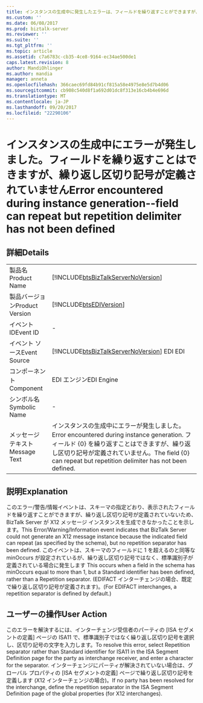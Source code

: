 ```yaml
---
title: インスタンスの生成中に発生したエラーは、フィールドを繰り返すことができますが、繰り返し区切り記号が定義されていません |Microsoft ドキュメント
ms.custom: ''
ms.date: 06/08/2017
ms.prod: biztalk-server
ms.reviewer: ''
ms.suite: ''
ms.tgt_pltfrm: ''
ms.topic: article
ms.assetid: c7a6783c-cb35-4ce8-9164-ec34ae500de1
caps.latest.revision: 8
author: MandiOhlinger
ms.author: mandia
manager: anneta
ms.openlocfilehash: 366caec69fd84b91cf815a58e4975e8e5d7b4d06
ms.sourcegitcommit: cb908c540d8f1a692d01dc8f313e16cb4b4e696d
ms.translationtype: MT
ms.contentlocale: ja-JP
ms.lasthandoff: 09/20/2017
ms.locfileid: "22290106"
---
```

# <a name="error-encountered-during-instance-generation--field-can-repeat-but-repetition-delimiter-has-not-been-defined"></a><span data-ttu-id="5b6c7-102">インスタンスの生成中にエラーが発生しました。フィールドを繰り返すことはできますが、繰り返し区切り記号が定義されていません</span><span class="sxs-lookup"><span data-stu-id="5b6c7-102">Error encountered during instance generation--field can repeat but repetition delimiter has not been defined</span></span>
## <a name="details"></a><span data-ttu-id="5b6c7-103">詳細</span><span class="sxs-lookup"><span data-stu-id="5b6c7-103">Details</span></span>  
  
|||  
|-|-|  
|<span data-ttu-id="5b6c7-104">製品名</span><span class="sxs-lookup"><span data-stu-id="5b6c7-104">Product Name</span></span>|[!INCLUDE[btsBizTalkServerNoVersion](../includes/btsbiztalkservernoversion-md.md)]|  
|<span data-ttu-id="5b6c7-105">製品バージョン</span><span class="sxs-lookup"><span data-stu-id="5b6c7-105">Product Version</span></span>|[!INCLUDE[btsEDIVersion](../includes/btsediversion-md.md)]|  
|<span data-ttu-id="5b6c7-106">イベント ID</span><span class="sxs-lookup"><span data-stu-id="5b6c7-106">Event ID</span></span>|-|  
|<span data-ttu-id="5b6c7-107">イベント ソース</span><span class="sxs-lookup"><span data-stu-id="5b6c7-107">Event Source</span></span>|[!INCLUDE[btsBizTalkServerNoVersion](../includes/btsbiztalkservernoversion-md.md)]<span data-ttu-id="5b6c7-108"> EDI</span><span class="sxs-lookup"><span data-stu-id="5b6c7-108"> EDI</span></span>|  
|<span data-ttu-id="5b6c7-109">コンポーネント</span><span class="sxs-lookup"><span data-stu-id="5b6c7-109">Component</span></span>|<span data-ttu-id="5b6c7-110">EDI エンジン</span><span class="sxs-lookup"><span data-stu-id="5b6c7-110">EDI Engine</span></span>|  
|<span data-ttu-id="5b6c7-111">シンボル名</span><span class="sxs-lookup"><span data-stu-id="5b6c7-111">Symbolic Name</span></span>|-|  
|<span data-ttu-id="5b6c7-112">メッセージ テキスト</span><span class="sxs-lookup"><span data-stu-id="5b6c7-112">Message Text</span></span>|<span data-ttu-id="5b6c7-113">インスタンスの生成中にエラーが発生しました。</span><span class="sxs-lookup"><span data-stu-id="5b6c7-113">Error encountered during instance generation.</span></span> <span data-ttu-id="5b6c7-114">フィールド {0} を繰り返すことはできますが、繰り返し区切り記号が定義されていません。</span><span class="sxs-lookup"><span data-stu-id="5b6c7-114">The field {0} can repeat but repetition delimiter has not been defined.</span></span>|  
  
## <a name="explanation"></a><span data-ttu-id="5b6c7-115">説明</span><span class="sxs-lookup"><span data-stu-id="5b6c7-115">Explanation</span></span>  
 <span data-ttu-id="5b6c7-116">このエラー/警告/情報イベントは、スキーマの指定どおり、表示されたフィールドを繰り返すことができますが、繰り返し区切り記号が定義されていないため、BizTalk Server が X12 メッセージ インスタンスを生成できなかったことを示します。</span><span class="sxs-lookup"><span data-stu-id="5b6c7-116">This Error/Warning/Information event indicates that BizTalk Server could not generate an X12 message instance because the indicated field can repeat (as specified by the schema), but no repetition separator has been defined.</span></span> <span data-ttu-id="5b6c7-117">このイベントは、スキーマのフィールドに 1 を超えるのと同等な minOccurs が設定されているが、繰り返し区切り記号ではなく、標準識別子が定義されている場合に発生します </span><span class="sxs-lookup"><span data-stu-id="5b6c7-117">This occurs when a field in the schema has minOccurs equal to more than 1, but a Standard identifier has been defined, rather than a Repetition separator.</span></span> <span data-ttu-id="5b6c7-118">(EDIFACT インターチェンジの場合、既定で繰り返し区切り記号が定義されます)。</span><span class="sxs-lookup"><span data-stu-id="5b6c7-118">(For EDIFACT interchanges, a repetition separator is defined by default.)</span></span>  
  
## <a name="user-action"></a><span data-ttu-id="5b6c7-119">ユーザーの操作</span><span class="sxs-lookup"><span data-stu-id="5b6c7-119">User Action</span></span>  
 <span data-ttu-id="5b6c7-120">このエラーを解決するには、インターチェンジ受信者のパーティの [ISA セグメントの定義] ページの ISA11 で、標準識別子ではなく繰り返し区切り記号を選択し、区切り記号の文字を入力します。</span><span class="sxs-lookup"><span data-stu-id="5b6c7-120">To resolve this error, select Repetition separator rather than Standard identifier for ISA11 in the ISA Segment Definition page for the party as interchange receiver, and enter a character for the separator.</span></span> <span data-ttu-id="5b6c7-121">インターチェンジにパーティが解決されていない場合は、グローバル プロパティの [ISA セグメントの定義] ページで繰り返し区切り記号を定義します (X12 インターチェンジの場合)。</span><span class="sxs-lookup"><span data-stu-id="5b6c7-121">If no party has been resolved for the interchange, define the repetition separator in the ISA Segment Definition page of the global properties (for X12 interchanges).</span></span>